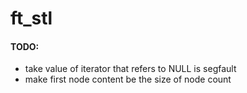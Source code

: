 # ft_stl
#### TODO: 
* take value of iterator that refers to NULL is segfault
* make first node content be the size of node count

